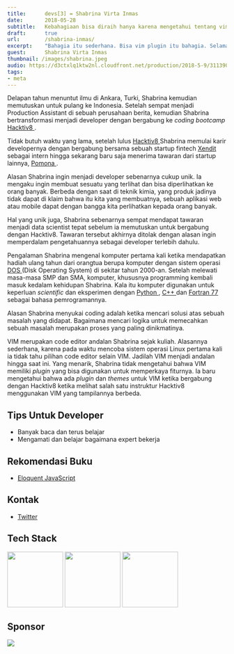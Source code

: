 ```yaml
---
title:      devs[3] = Shabrina Virta Inmas
date:       2018-05-28
subtitle:   Kebahagiaan bisa diraih hanya karena mengetahui tentang vim plugin.
draft:      true
url:        /shabrina-inmas/
excerpt:    "Bahagia itu sederhana. Bisa vim plugin itu bahagia. Selama dua tahun saya menggunakan vim tanpa plugin sama sekali. Saya tidak tahu vim itu bisa diinstal plugin."
guest:      Shabrina Virta Inmas
thumbnail: /images/shabrina.jpeg
audio: https://d3ctxlq1ktw2nl.cloudfront.net/production/2018-5-9/3113905-44100-2-dc7cbdb1be6d.mp3
tags:
- meta
---
```


Delapan tahun menuntut ilmu di Ankara, Turki, Shabrina kemudian memutuskan untuk pulang ke Indonesia. Setelah sempat menjadi Production Assistant di sebuah perusahaan berita, kemudian Shabrina bertransformasi menjadi developer dengan bergabung ke _coding bootcamp_ [ Hacktiv8 ](https://hacktiv8.com).

Tidak butuh waktu yang lama, setelah lulus [ Hacktiv8 ](https://hacktiv8.com) Shabrina memulai karir developernya dengan bergabung bersama sebuah startup fintech [ Xendit ](https://www.xendit.co/en/) sebagai intern hingga sekarang baru saja menerima tawaran dari startup lainnya, [ Pomona ](https://web.pomona.id/).

Alasan Shabrina ingin menjadi developer sebenarnya cukup unik. Ia mengaku ingin membuat sesuatu yang terlihat dan bisa diperlihatkan ke orang banyak. Berbeda dengan saat di teknik kimia, yang produk jadinya tidak dapat di klaim bahwa itu kita yang membuatnya, sebuah aplikasi web atau mobile dapat dengan bangga kita perlihatkan kepada orang banyak.

Hal yang unik juga, Shabrina sebenarnya sempat mendapat tawaran menjadi data scientist tepat sebelum ia memutuskan untuk bergabung dengan Hacktiv8. Tawaran tersebut akhirnya ditolak dengan alasan ingin memperdalam pengetahuannya sebagai developer terlebih dahulu.

Pengalaman Shabrina mengenal komputer pertama kali ketika mendapatkan hadiah ulang tahun dari orangtua berupa komputer dengan sistem operasi [ DOS ](https://en.wikipedia.org/wiki/Disk_operating_system) (Disk Operating System) di sekitar tahun 2000-an. Setelah melewati masa-masa SMP dan SMA, komputer, khususnya programming kembali masuk kedalam kehidupan Shabrina. Kala itu komputer digunakan untuk keperluan _scientific_ dan eksperimen dengan [ Python ](https://www.python.org/), [ C++ ](https://en.wikipedia.org/wiki/C%2B%2B) dan [ Fortran 77 ](https://en.wikipedia.org/wiki/Fortran#FORTRAN_77) sebagai bahasa pemrogramannya.

Alasan Shabrina menyukai coding adalah ketika mencari solusi atas sebuah masalah yang didapat. Bagaimana mencari logika untuk memecahkan sebuah masalah merupakan proses yang paling dinikmatinya.

VIM merupakan code editor andalan Shabrina sejak kuliah. Alasannya sederhana, karena pada waktu mencoba sistem operasi Linux pertama kali ia tidak tahu pilihan code editor selain VIM. Jadilah VIM menjadi andalan hingga saat ini. Yang menarik, Shabrina tidak mengetahui bahwa VIM memiliki _plugin_ yang bisa digunakan untuk memperkaya fiturnya. Ia baru mengetahui bahwa ada _plugin_ dan _themes_ untuk VIM ketika bergabung dengan Hacktiv8 ketika melihat salah satu instruktur Hacktiv8 menggunakan VIM yang tampilannya berbeda.

## Tips Untuk Developer

* Banyak baca dan terus belajar
* Mengamati dan belajar bagaimana expert bekerja

## Rekomendasi Buku

* [ Eloquent JavaScript ](https://eloquentjavascript.net/)

## Kontak

* [ Twitter ](https://twitter.com/esviai)

## Tech Stack

<img src="https://nodejs.org/static/images/logos/nodejs-new-pantone-black.png" width="128" />
<img src="https://www.python.org/static/community_logos/python-logo-generic.svg" width="128" />
<img src="https://upload.wikimedia.org/wikipedia/commons/thumb/4/4f/Icon-Vim.svg/2000px-Icon-Vim.svg.png" width="128" />

## Sponsor

<a style="background-image: none !important;" href="https://hacktiv8.com" target="_blank"><img src="https://hacktiv8.com/img/logo-hacktiv8_bordered--md5--f7ee5fc69819b5ef3849344c119f5e18.png" /></a>

